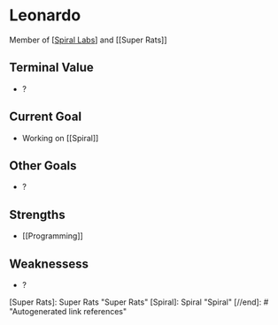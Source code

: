 # Leonardo

Member of [[Spiral Labs]] and [[Super Rats]]


## Terminal Value
- ?

## Current Goal
-  Working on [[Spiral]]

## Other Goals
- ?

## Strengths
- [[Programming]]

## Weaknessess
- ?



[//begin]: # "Autogenerated link references for markdown compatibility"
[Spiral Labs]: Spiral-Labs "Spiral Labs"
[Super Rats]: Super Rats "Super Rats"
[Spiral]: Spiral "Spiral"
[//end]: # "Autogenerated link references"